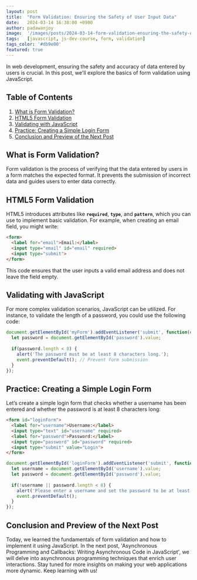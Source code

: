 ```yaml
---
layout: post
title:  "Form Validation: Ensuring the Safety of User Input Data"
date:   2024-03-14 16:38:00 +0900
author: padawanjoy
image:  '/images/posts/2024-03-14-form-validation-ensuring-the-safety-of-user-input-data/01.webp'
tags:   [javascript, js-dev-course, form, validation]
tags_color: '#db9e00'
featured: true
---
```

In web development, ensuring the safety and accuracy of data entered by users is crucial. In this post, we'll explore the basics of form validation using JavaScript.

## Table of Contents
1. [What is Form Validation?](#what-is-form-validation)
2. [HTML5 Form Validation](#html5-form-validation)
3. [Validating with JavaScript](#validating-with-javascript)
4. [Practice: Creating a Simple Login Form](#practice-creating-a-simple-login-form)
5. [Conclusion and Preview of the Next Post](#conclusion-and-preview-of-the-next-post)

## What is Form Validation?
Form validation is the process of verifying that the data entered by users in a form matches the expected format. It prevents the submission of incorrect data and guides users to enter data correctly.

## HTML5 Form Validation
HTML5 introduces attributes like **`required`**, **`type`**, and **`pattern`**, which you can use to implement basic validation. For example, when creating an email field, you might write:

```html
<form>
  <label for="email">Email:</label>
  <input type="email" id="email" required>
  <input type="submit">
</form>
```

This code ensures that the user inputs a valid email address and does not leave the field empty.

## Validating with JavaScript
For more complex validation scenarios, JavaScript can be utilized. For instance, to validate the length of a password, you could use the following code:

```javascript
document.getElementById('myForm').addEventListener('submit', function(event) {
  let password = document.getElementById('password').value;
  
  if(password.length < 8) {
    alert('The password must be at least 8 characters long.');
    event.preventDefault(); // Prevent form submission
  }
});
```

## Practice: Creating a Simple Login Form
Let’s create a simple login form that checks whether a username has been entered and whether the password is at least 8 characters long:

```html
<form id="loginForm">
  <label for="username">Username:</label>
  <input type="text" id="username" required>
  <label for="password">Password:</label>
  <input type="password" id="password" required>
  <input type="submit" value="Login">
</form>
```

```javascript
document.getElementById('loginForm').addEventListener('submit', function(event) {
  let username = document.getElementById('username').value;
  let password = document.getElementById('password').value;
  
  if(!username || password.length < 8) {
    alert('Please enter a username and set the password to be at least 8 characters long.');
    event.preventDefault();
  }
});
```

## Conclusion and Preview of the Next Post
Today, we learned the fundamentals of form validation and how to implement it using JavaScript. In the next post, 'Asynchronous Programming and Callbacks: Writing Asynchronous Code in JavaScript', we will delve into asynchronous programming techniques that enrich user interactions. Stay tuned for more insights on making your web applications more dynamic. Keep learning with us!